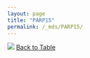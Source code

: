 ```yaml
---
layout: page
title: "PARP15"
permalink: /_mds/PARP15/
---
```


![](../../alns_9.28.22/aln_5HSAA076800_0.963.png?raw=true
)
[Back to Table](../../display)
